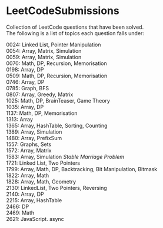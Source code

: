 # LeetCodeSubmissions
Collection of LeetCode questions that have been solved. <br />
The following is a list of topics each question falls under: <br />

0024: Linked List, Pointer Manipulation <br />
0054: Array, Matrix, Simulation <br />
0059: Array, Matrix, Simulation <br />
0070: Math, DP, Recursion, Memorisation <br />
0198: Array, DP <br />
0509: Math, DP, Recursion, Memorisation <br />
0746: Array, DP <br />
0785: Graph, BFS  <br />
0807: Array, Greedy, Matrix <br />
1025: Math, DP, BrainTeaser, Game Theory <br />
1035: Array, DP <br />
1137: Math, DP, Memorisation  <br />
1313: Array <br />
1365: Array, HashTable, Sorting, Counting <br />
1389: Array, Simulation <br />
1480: Array, PrefixSum <br />
1557: Graphs, Sets <br />
1572: Array, Matrix <br />
1583: Array, Simulation *Stable Marriage Problem* <br />
1721: Linked List, Two Pointers <br />
1799: Array, Math, DP, Backtracking, Bit Manipulation, Bitmask <br />
1822: Array, Math <br />
1828: Array, Math, Geometry <br />
2130: LinkedList, Two Pointers, Reversing <br />
2140: Array, DP <br />
2215: Array, HashTable <br />
2466: DP <br />
2469: Math <br />
2621: JavaScript. async <br />
